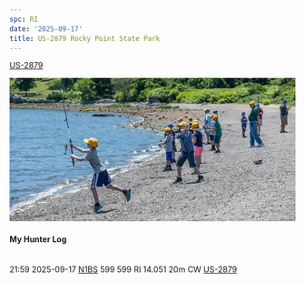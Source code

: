 ```yaml
---
spc: RI
date: '2025-09-17'
title: US-2879 Rocky Point State Park
---
```


[US-2879](https://pota.app/#/park/US-2879)

![](/static/US-2879.jpg)

#### My Hunter Log
<BR>21:59	2025-09-17	[N1BS](https://qrz.com/db/N1BS)	599	599	RI	14.051	20m	CW	[US-2879](https://pota.app/#/park/US-2879)